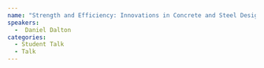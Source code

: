 ```yaml
---
name: "Strength and Efficiency: Innovations in Concrete and Steel Design Methods - Daniel Dalton"
speakers:
  -  Daniel Dalton
categories:
  - Student Talk
  - Talk
---
```


